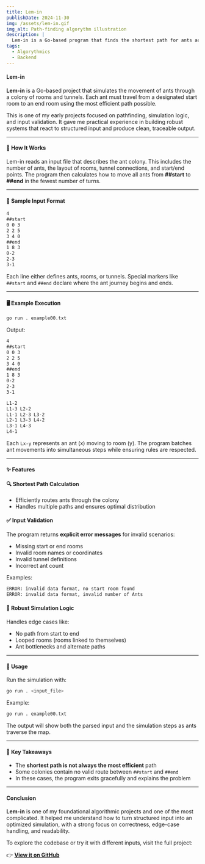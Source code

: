 ```yaml
---
title: Lem-in 
publishDate: 2024-11-30
img: /assets/lem-in.gif
img_alt: Path-finding algorythm illustration
description: |
  Lem-in is a Go-based program that finds the shortest path for ants across a simulated colony of rooms and tunnels using advanced pathfinding and validation logic.
tags:
  - Algorythmics
  - Backend
---
```


#### Lem-in 

**Lem-in** is a Go-based project that simulates the movement of ants through a colony of rooms and tunnels. Each ant must travel from a designated start room to an end room using the most efficient path possible.

This is one of my early projects focused on pathfinding, simulation logic, and input validation. It gave me practical experience in building robust systems that react to structured input and produce clean, traceable output.

---

#### 🐜 How It Works

Lem-in reads an input file that describes the ant colony. This includes the number of ants, the layout of rooms, tunnel connections, and start/end points. The program then calculates how to move all ants from **##start** to **##end** in the fewest number of turns.

---

#### 📄 Sample Input Format

```txt
4
##start
0 0 3
2 2 5
3 4 0
##end
1 8 3
0-2
2-3
3-1
```

Each line either defines ants, rooms, or tunnels. Special markers like `##start` and `##end` declare where the ant journey begins and ends.

---

#### 🖥 Example Execution

```bash
go run . example00.txt
```

Output:

```txt
4
##start
0 0 3
2 2 5
3 4 0
##end
1 8 3
0-2
2-3
3-1

L1-2
L1-3 L2-2
L1-1 L2-3 L3-2
L2-1 L3-3 L4-2
L3-1 L4-3
L4-1
```

Each `Lx-y` represents an ant (x) moving to room (y). The program batches ant movements into simultaneous steps while ensuring rules are respected.

---

#### ✨ Features

#### 🔍 Shortest Path Calculation

- Efficiently routes ants through the colony
- Handles multiple paths and ensures optimal distribution

#### ✅ Input Validation

The program returns **explicit error messages** for invalid scenarios:

- Missing start or end rooms
- Invalid room names or coordinates
- Invalid tunnel definitions
- Incorrect ant count

Examples:

```txt
ERROR: invalid data format, no start room found
ERROR: invalid data format, invalid number of Ants
```

#### 🧠 Robust Simulation Logic

Handles edge cases like:

- No path from start to end
- Looped rooms (rooms linked to themselves)
- Ant bottlenecks and alternate paths

---

#### 🚀 Usage

Run the simulation with:

```bash
go run . <input_file>
```

Example:

```bash
go run . example00.txt
```

The output will show both the parsed input and the simulation steps as ants traverse the map.

---

#### 🔑 Key Takeaways

- The **shortest path is not always the most efficient** path
- Some colonies contain no valid route between `##start` and `##end`
- In these cases, the program exits gracefully and explains the problem

---

#### Conclusion

**Lem-in** is one of my foundational algorithmic projects and one of the most complicated. It helped me understand how to turn structured input into an optimized simulation, with a strong focus on correctness, edge-case handling, and readability.

To explore the codebase or try it with different inputs, visit the full project:

👉 **[View it on GitHub](https://github.com/Kindroky/lem-in)**  